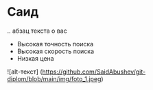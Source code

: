 # Саид

.. абзац текста о вас 

* Высокая точность поиска
* Высокая скорость поиска
* Низкая цена

![alt-текст] (https://github.com/SaidAbushev/git-diplom/blob/main/img/foto_1.jpeg)
